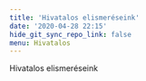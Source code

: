 ```yaml
---
title: 'Hivatalos elismeréseink'
date: '2020-04-28 22:15'
hide_git_sync_repo_link: false
menu: Hivatalos
---
```


Hivatalos elismeréseink